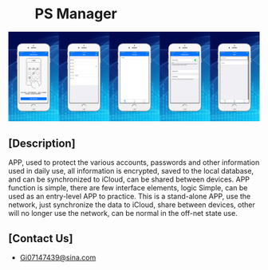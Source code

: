 #           PS Manager

![](https://github.com/lilaiwei1236/Lucky/blob/master/PWManager.png)


## [Description]

APP, used to protect the various accounts, passwords and other information used in daily use, all information is encrypted, saved to the local database, and can be synchronized to iCloud, can be shared between devices. APP function is simple, there are few interface elements, logic Simple, can be used as an entry-level APP to practice. This is a stand-alone APP, use the network, just synchronize the data to iCloud, share between devices, other will no longer use the network, can be normal in the off-net state use.

## [Contact Us]

* Gi07147439@sina.com





